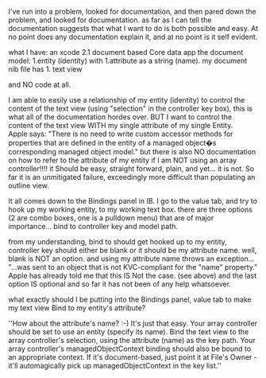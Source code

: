 I've run into a problem, looked for documentation, and then pared down the problem, and looked for documentation. 
as far as I can tell the documentation suggests that what I want to do is both possible and easy.  At no point does any documentation explain it, and at no point is it self evident.

what I have:
an xcode 2.1 document based Core data app
the document model:
1.entity (identity) with 1.attribute as a string (name).
my document nib file  has  1. text view

and NO code at all.


I am able to easily use a relationship of my  entity (identity) to control the content of the text view (using "selection" in the controller key box),  this is what all of the documentation hordes over.
BUT 
I want to control the content of the text view WITH my single attribute of my single Entity.  
Apple says:
"There is no need to write custom accessor methods for properties that are defined in the entity of a managed object�s corresponding managed object model."
but there is also NO documentation on how to refer to the attribute of my entity if I am NOT using an array controller!!!!
it Should be easy, straight forward, plain, and yet... it is not.  So far it is an unmitigated failure, exceedingly more difficult than populating an outline view.

It all comes down to the Bindings panel in IB.  I go to the value tab, and try to hook up my working entity, to my working text box.
there are three options (2 are combo boxes, one is a pulldown menu) that are of major importance...
bind to
controller key
and model path.

from my understanding, bind to should get hooked up to my entity, controller key should either be blank or it should be my attribute name.
well, blank is NOT an option.  and using my attribute name throws an exception... "...was sent to an object that is not KVC-compliant for the "name" property."  Apple has already told me that this IS Not the case. (see above)  and the last option IS optional and so far it has not been of any help whatsoever.


what exactly should I be putting into the Bindings panel, value tab to make my text view Bind to my entity's attribute?


''How about the attribute's name? :-) It's just that easy. Your array controller should be set to use an entity (specify its name). Bind the text view to the array controller's selection, using the attribute (name) as the key path. Your array controller's managedObjectContext binding should also be bound to an appropriate context. If it's document-based, just point it at File's Owner - it'll automagically pick up managedObjectContext in the key list.''